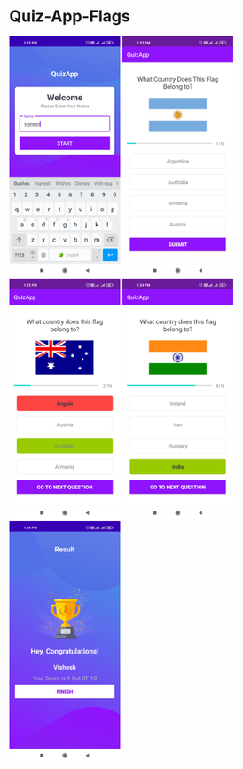 # Quiz-App-Flags

<img src="Images/1627113741028.jpg" width="200">  <img src="Images/1627113372660.jpg" width="200">   <img src="Images/1627113372642.jpg" width="200">   <img src="Images/1627113372620.jpg" width="200">   <img src="Images/1627113372603.jpg" width="200">  
